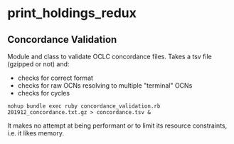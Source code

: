 # print_holdings_redux


## Concordance Validation

Module and class to validate OCLC concordance files. 
Takes a tsv file (gzipped or not) and:
  * checks for correct format
  * checks for raw OCNs resolving to multiple "terminal" OCNs
  * checks for cycles

`nohup bundle exec ruby concordance_validation.rb 201912_concordance.txt.gz > concordance.tsv &`

It makes no attempt at being performant or to limit its resource constraints, i.e. it likes memory.
